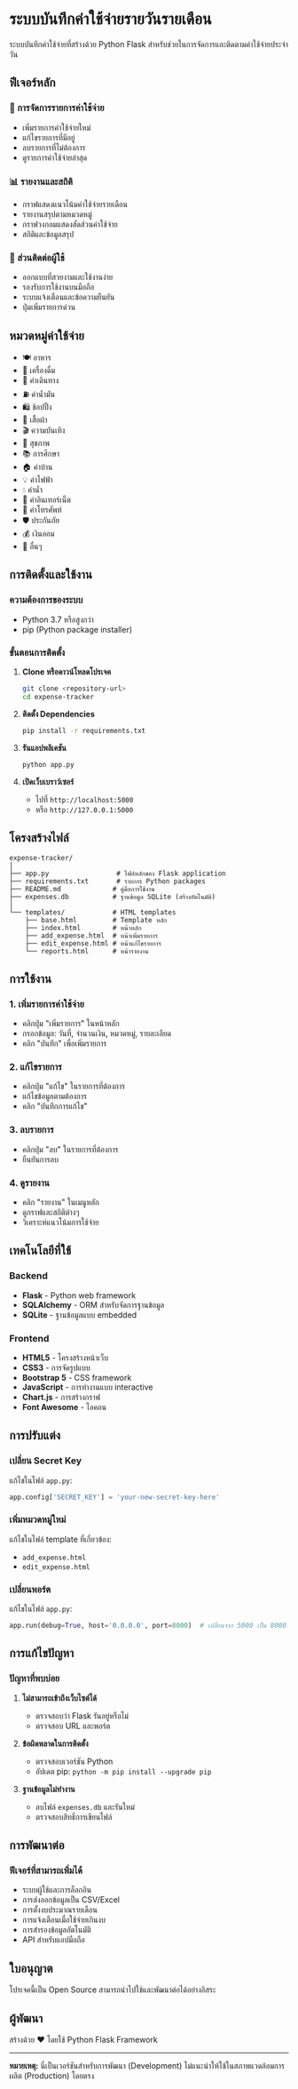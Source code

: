 # ระบบบันทึกค่าใช้จ่ายรายวันรายเดือน

ระบบบันทึกค่าใช้จ่ายที่สร้างด้วย Python Flask สำหรับช่วยในการจัดการและติดตามค่าใช้จ่ายประจำวัน

## ฟีเจอร์หลัก

### 📝 การจัดการรายการค่าใช้จ่าย
- เพิ่มรายการค่าใช้จ่ายใหม่
- แก้ไขรายการที่มีอยู่
- ลบรายการที่ไม่ต้องการ
- ดูรายการค่าใช้จ่ายล่าสุด

### 📊 รายงานและสถิติ
- กราฟแสดงแนวโน้มค่าใช้จ่ายรายเดือน
- รายงานสรุปตามหมวดหมู่
- กราฟวงกลมแสดงสัดส่วนค่าใช้จ่าย
- สถิติและข้อมูลสรุป

### 🎨 ส่วนติดต่อผู้ใช้
- ออกแบบที่สวยงามและใช้งานง่าย
- รองรับการใช้งานบนมือถือ
- ระบบแจ้งเตือนและข้อความยืนยัน
- ปุ่มเพิ่มรายการด่วน

## หมวดหมู่ค่าใช้จ่าย

- 🍽️ อาหาร
- 🥤 เครื่องดื่ม
- 🚗 ค่าเดินทาง
- ⛽ ค่าน้ำมัน
- 🛍️ ช้อปปิ้ง
- 👕 เสื้อผ้า
- 🎬 ความบันเทิง
- 🏥 สุขภาพ
- 📚 การศึกษา
- 🏠 ค่าบ้าน
- 💡 ค่าไฟฟ้า
- 💧 ค่าน้ำ
- 📶 ค่าอินเทอร์เน็ต
- 📱 ค่าโทรศัพท์
- 🛡️ ประกันภัย
- 💰 เงินออม
- 📝 อื่นๆ

## การติดตั้งและใช้งาน

### ความต้องการของระบบ
- Python 3.7 หรือสูงกว่า
- pip (Python package installer)

### ขั้นตอนการติดตั้ง

1. **Clone หรือดาวน์โหลดโปรเจค**
   ```bash
   git clone <repository-url>
   cd expense-tracker
   ```

2. **ติดตั้ง Dependencies**
   ```bash
   pip install -r requirements.txt
   ```

3. **รันแอปพลิเคชัน**
   ```bash
   python app.py
   ```

4. **เปิดเว็บเบราว์เซอร์**
   - ไปที่ `http://localhost:5000`
   - หรือ `http://127.0.0.1:5000`

## โครงสร้างไฟล์

```
expense-tracker/
│
├── app.py                 # ไฟล์หลักของ Flask application
├── requirements.txt       # รายการ Python packages
├── README.md             # คู่มือการใช้งาน
├── expenses.db           # ฐานข้อมูล SQLite (สร้างอัตโนมัติ)
│
└── templates/            # HTML templates
    ├── base.html         # Template หลัก
    ├── index.html        # หน้าหลัก
    ├── add_expense.html  # หน้าเพิ่มรายการ
    ├── edit_expense.html # หน้าแก้ไขรายการ
    └── reports.html      # หน้ารายงาน
```

## การใช้งาน

### 1. เพิ่มรายการค่าใช้จ่าย
- คลิกปุ่ม "เพิ่มรายการ" ในหน้าหลัก
- กรอกข้อมูล: วันที่, จำนวนเงิน, หมวดหมู่, รายละเอียด
- คลิก "บันทึก" เพื่อเพิ่มรายการ

### 2. แก้ไขรายการ
- คลิกปุ่ม "แก้ไข" ในรายการที่ต้องการ
- แก้ไขข้อมูลตามต้องการ
- คลิก "บันทึกการแก้ไข"

### 3. ลบรายการ
- คลิกปุ่ม "ลบ" ในรายการที่ต้องการ
- ยืนยันการลบ

### 4. ดูรายงาน
- คลิก "รายงาน" ในเมนูหลัก
- ดูกราฟและสถิติต่างๆ
- วิเคราะห์แนวโน้มการใช้จ่าย

## เทคโนโลยีที่ใช้

### Backend
- **Flask** - Python web framework
- **SQLAlchemy** - ORM สำหรับจัดการฐานข้อมูล
- **SQLite** - ฐานข้อมูลแบบ embedded

### Frontend
- **HTML5** - โครงสร้างหน้าเว็บ
- **CSS3** - การจัดรูปแบบ
- **Bootstrap 5** - CSS framework
- **JavaScript** - การทำงานแบบ interactive
- **Chart.js** - การสร้างกราฟ
- **Font Awesome** - ไอคอน

## การปรับแต่ง

### เปลี่ยน Secret Key
แก้ไขในไฟล์ `app.py`:
```python
app.config['SECRET_KEY'] = 'your-new-secret-key-here'
```

### เพิ่มหมวดหมู่ใหม่
แก้ไขในไฟล์ template ที่เกี่ยวข้อง:
- `add_expense.html`
- `edit_expense.html`

### เปลี่ยนพอร์ต
แก้ไขในไฟล์ `app.py`:
```python
app.run(debug=True, host='0.0.0.0', port=8000)  # เปลี่ยนจาก 5000 เป็น 8000
```

## การแก้ไขปัญหา

### ปัญหาที่พบบ่อย

1. **ไม่สามารถเข้าถึงเว็บไซต์ได้**
   - ตรวจสอบว่า Flask รันอยู่หรือไม่
   - ตรวจสอบ URL และพอร์ต

2. **ข้อผิดพลาดในการติดตั้ง**
   - ตรวจสอบเวอร์ชัน Python
   - อัปเดต pip: `python -m pip install --upgrade pip`

3. **ฐานข้อมูลไม่ทำงาน**
   - ลบไฟล์ `expenses.db` และรันใหม่
   - ตรวจสอบสิทธิ์การเขียนไฟล์

## การพัฒนาต่อ

### ฟีเจอร์ที่สามารถเพิ่มได้
- ระบบผู้ใช้และการล็อกอิน
- การส่งออกข้อมูลเป็น CSV/Excel
- การตั้งงบประมาณรายเดือน
- การแจ้งเตือนเมื่อใช้จ่ายเกินงบ
- การสำรองข้อมูลอัตโนมัติ
- API สำหรับแอปมือถือ

## ใบอนุญาต

โปรเจคนี้เป็น Open Source สามารถนำไปใช้และพัฒนาต่อได้อย่างอิสระ

## ผู้พัฒนา

สร้างด้วย ❤️ โดยใช้ Python Flask Framework

---

**หมายเหตุ:** นี่เป็นเวอร์ชันสำหรับการพัฒนา (Development) ไม่แนะนำให้ใช้ในสภาพแวดล้อมการผลิต (Production) โดยตรง
